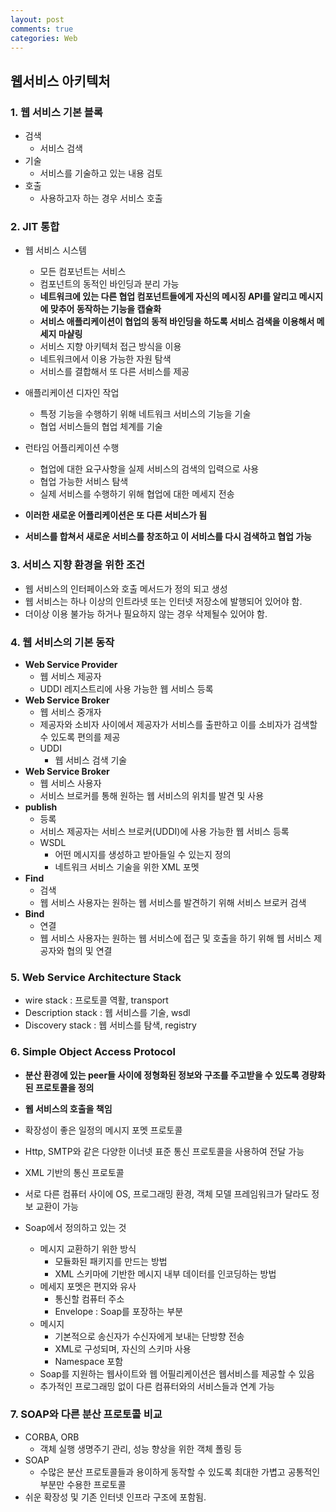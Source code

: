 ```yaml
---
layout: post
comments: true
categories: Web
---
```


##  웹서비스 아키텍처



### 1. 웹 서비스 기본 블록

- 검색
  - 서비스 검색
- 기술
  - 서비스를 기술하고 있는 내용 검토
- 호출
  - 사용하고자 하는 경우 서비스 호출



### 2. JIT 통합

- 웹 서비스 시스템
  - 모든 컴포넌트는 서비스
  - 컴포넌트의 동적인 바인딩과 분리 가능
  - **네트워크에 있는 다른 협업 컴포넌트들에게 자신의 메시징 API를 알리고 메시지에 맞추어 동작하는 기능을 캡슐화**
  - **서비스 애플리케이션이 협업의 동적 바인딩을 하도록 서비스 검색을 이용해서 메세지 마샬링**
  - 서비스 지향 아키텍처 접근 방식을 이용
  - 네트워크에서 이용 가능한 자원 탐색
  - 서비스를 결합해서 또 다른 서비스를 제공

- 애플리케이션 디자인 작업
  - 특정 기능을 수행하기 위해 네트워크 서비스의 기능을 기술
  - 협업 서비스들의 협업 체계를 기술
- 런타임 어플리케이션 수행
  - 협업에 대한 요구사항을 실제 서비스의 검색의 입력으로 사용
  - 협업 가능한 서비스 탐색
  - 실제 서비스를 수행하기 위해 협업에 대한 메세지 전송
- **이러한 새로운 어플리케이션은 또 다른 서비스가 됨**
- **서비스를 합쳐서 새로운 서비스를 창조하고 이 서비스를 다시 검색하고 협업 가능**



### 3. 서비스 지향 환경을 위한 조건

- 웹 서비스의 인터페이스와 호출 메서드가 정의 되고 생성
- 웹 서비스는 하나 이상의 인트라넷 또는 인터넷 저장소에 발행되어 있어야 함.
- 더이상 이용 불가능 하거나 필요하지 않는 경우 삭제될수 있어야 함.



### 4. 웹 서비스의 기본 동작

- **Web Service Provider**
  - 웹 서비스 제공자
  - UDDI 레지스트리에 사용 가능한 웹 서비스 등록
- **Web Service Broker**
  - 웹 서비스 중개자
  - 제공자와 소비자 사이에서 제공자가 서비스를 출판하고 이를 소비자가 검색할 수 있도록 편의를 제공
  - UDDI
    - 웹 서비스 검색 기술
- **Web Service Broker**
  - 웹 서비스 사용자
  - 서비스 브로커를 통해 원하는 웹 서비스의 위치를 발견 및 사용
- **publish**
  - 등록
  - 서비스 제공자는 서비스 브로커(UDDI)에 사용 가능한 웹 서비스 등록
  - WSDL
    - 어떤 메시지를 생성하고 받아들일 수 있는지 정의
    - 네트워크 서비스 기술을 위한 XML 포멧
- **Find**
  - 검색
  - 웹 서비스 사용자는 원하는 웹 서비스를 발견하기 위해 서비스 브로커 검색
- **Bind**
  - 연결
  - 웹 서비스 사용자는 원하는 웹 서비스에 접근 및 호출을 하기 위해 웹 서비스 제공자와 협의 및 연결



### 5. Web Service Architecture Stack

- wire stack : 프로토콜 역활, transport
- Description stack : 웹 서비스를 기술, wsdl
- Discovery stack : 웹 서비스를 탐색, registry



### 6. Simple Object Access Protocol

- **분산 환경에 있는 peer들 사이에 정형화된 정보와 구조를 주고받을 수 있도록 경량화된 프로토콜을 정의**
- **웹 서비스의 호출을 책임**
- 확장성이 좋은 일정의 메시지 포멧 프로토콜
- Http, SMTP와 같은 다양한 이너넷 표준 통신 프로토콜을 사용하여 전달 가능
- XML 기반의 통신 프로토콜
- 서로 다른 컴퓨터 사이에 OS, 프로그래밍 환경, 객체 모델 프레임워크가 달라도 정보 교환이 가능



- Soap에서 정의하고 있는 것
  - 메시지 교환하기 위한 방식
    - 모듈화된 패키지를 만드는 방법
    - XML 스키마에 기반한 메시지 내부 데이터를 인코딩하는 방법
  - 메세지 포멧은 편지와 유사
    - 통신할 컴퓨터 주소
    - Envelope : Soap를 포장하는 부분
  - 메시지
    - 기본적으로 송신자가 수신자에게 보내는 단방향 전송
    - XML로 구성되며, 자신의 스키마 사용
    - Namespace 포함
  - Soap를 지원하는 웹사이트와 웹 어필리케이션은 웹서비스를 제공할 수 있음
  - 추가적인 프로그래밍 없이 다른 컴퓨터와의 서비스들과 연계 가능



### 7. SOAP와 다른 분산 프로토콜 비교

- CORBA, ORB
  - 객체 실행 생명주기 관리, 성능 향상을 위한 객체 폴링 등
- SOAP
  - 수많은 분산 프로토콜들과 용이하게 동작할 수 있도록 최대한 가볍고 공통적인 부분만 수용한 프로토콜
- 쉬운 확장성 및 기존 인터넷 인프라 구조에 포함됨.





